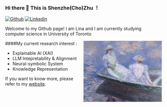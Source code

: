 ### Hi there 👋 This is Shenzhe(Cho)Zhu ！
 
 
[![Github](https://img.shields.io/badge/-Github-000?style=flat&logo=Github&logoColor=white)](https://github.com/FywOo02)
[![Linkedin](https://img.shields.io/badge/-LinkedIn-blue?style=flat&logo=Linkedin&logoColor=white)](https://www.linkedin.com/in/shenzhezhu0531/)
 
Welcome to my Github page! I am Lina and I am currently studying computer science in University of Toronto
 
<img align="right" alt="img" src="https://github.com/FywOo02/FywOo02/blob/main/claude-monet_junge-madchen-im-boot_1887_web-_c_-the-national-museum-of-western-art--tokio--sammlung-matsukata.1200x0.jpg" width="50%" height="auto" />

 
####My current research interest : 
- Explainable AI (XAI)
- LLM Intepretability & Alignment
- Neural-symbolic System
- Knowledge Representation

  
If you want to know more, please refer to my [website](https://shenzhezhu.github.io).
